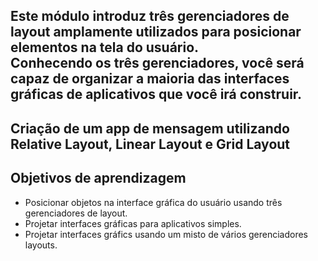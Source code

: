 ## Este módulo introduz três gerenciadores de layout amplamente utilizados para posicionar elementos na tela do usuário.<br> Conhecendo os três gerenciadores, você será capaz de organizar a maioria das interfaces gráficas de aplicativos que você irá construir.<br>

## Criação de um app de mensagem utilizando Relative Layout, Linear Layout e Grid Layout <br>

## Objetivos de aprendizagem
<ul>
  <li>Posicionar objetos na interface gráfica do usuário usando três gerenciadores de layout.</li>
  <li>Projetar interfaces gráficas para aplicativos simples.</li>
  <li>Projetar interfaces gráfics usando um misto de vários gerenciadores layouts.</li>
</ul>
